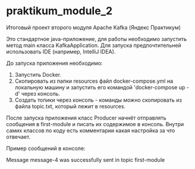 # praktikum_module_2
Итоговый проект второго модуля Apache Kafka (Яндекс Практикум)

Это стандартное java-приложение, для работы необходимо запустить метод main класса KafkaApplication.
Для запуска предпочтительней использовать IDE (например, IntelliJ IDEA).

До запуска приложения необходимо:
1. Запустить Docker.
2. Скопировать из папки resources файл docker-compose.yml на локальную машину 
и запустить его командой 'docker-compose up -d' через консоль.
3. Создать топики через консоль - команды можно скопировать из файла topic.txt, который лежит в resources.

После запуска приложения класс Producer начнёт отправлять сообщения в first-module и писать их содержимое в консоль.
Внутри самих классов по коду есть комментарии какая настройка за что отвечает.

Пример сообщений в консоле:

Message message-4 was successfully sent in topic first-module
